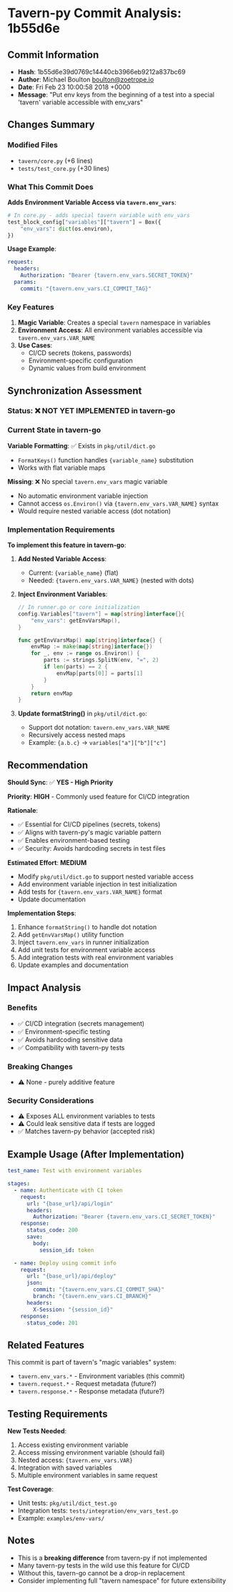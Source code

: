 # Tavern-py Commit Analysis: 1b55d6e

## Commit Information
- **Hash**: 1b55d6e39d0769c14440cb3966eb9212a837bc69
- **Author**: Michael Boulton <boulton@zoetrope.io>
- **Date**: Fri Feb 23 10:00:58 2018 +0000
- **Message**: "Put env keys from the beginning of a test into a special 'tavern' variable accessible with env_vars"

## Changes Summary

### Modified Files
- `tavern/core.py` (+6 lines)
- `tests/test_core.py` (+30 lines)

### What This Commit Does

**Adds Environment Variable Access via `tavern.env_vars`**:

```python
# In core.py - adds special tavern variable with env_vars
test_block_config["variables"]["tavern"] = Box({
    "env_vars": dict(os.environ),
})
```

**Usage Example**:
```yaml
request:
  headers:
    Authorization: "Bearer {tavern.env_vars.SECRET_TOKEN}"
  params:
    commit: "{tavern.env_vars.CI_COMMIT_TAG}"
```

### Key Features
1. **Magic Variable**: Creates a special `tavern` namespace in variables
2. **Environment Access**: All environment variables accessible via `tavern.env_vars.VAR_NAME`
3. **Use Cases**:
   - CI/CD secrets (tokens, passwords)
   - Environment-specific configuration
   - Dynamic values from build environment

## Synchronization Assessment

### Status: ❌ **NOT YET IMPLEMENTED in tavern-go**

### Current State in tavern-go

**Variable Formatting**: ✅ Exists in `pkg/util/dict.go`
- `FormatKeys()` function handles `{variable_name}` substitution
- Works with flat variable maps

**Missing**: ❌ No special `tavern.env_vars` magic variable
- No automatic environment variable injection
- Cannot access `os.Environ()` via `{tavern.env_vars.VAR_NAME}` syntax
- Would require nested variable access (dot notation)

### Implementation Requirements

**To implement this feature in tavern-go**:

1. **Add Nested Variable Access**:
   - Current: `{variable_name}` (flat)
   - Needed: `{tavern.env_vars.VAR_NAME}` (nested with dots)

2. **Inject Environment Variables**:
   ```go
   // In runner.go or core initialization
   config.Variables["tavern"] = map[string]interface{}{
       "env_vars": getEnvVarsMap(),
   }
   
   func getEnvVarsMap() map[string]interface{} {
       envMap := make(map[string]interface{})
       for _, env := range os.Environ() {
           parts := strings.SplitN(env, "=", 2)
           if len(parts) == 2 {
               envMap[parts[0]] = parts[1]
           }
       }
       return envMap
   }
   ```

3. **Update formatString()** in `pkg/util/dict.go`:
   - Support dot notation: `tavern.env_vars.VAR_NAME`
   - Recursively access nested maps
   - Example: `{a.b.c}` → `variables["a"]["b"]["c"]`

## Recommendation

**Should Sync**: ✅ **YES - High Priority**

**Priority**: **HIGH** - Commonly used feature for CI/CD integration

**Rationale**:
- ✅ Essential for CI/CD pipelines (secrets, tokens)
- ✅ Aligns with tavern-py's magic variable pattern
- ✅ Enables environment-based testing
- ✅ Security: Avoids hardcoding secrets in test files

**Estimated Effort**: **MEDIUM**
- Modify `pkg/util/dict.go` to support nested variable access
- Add environment variable injection in test initialization
- Add tests for `{tavern.env_vars.VAR_NAME}` format
- Update documentation

**Implementation Steps**:
1. Enhance `formatString()` to handle dot notation
2. Add `getEnvVarsMap()` utility function
3. Inject `tavern.env_vars` in runner initialization
4. Add unit tests for environment variable access
5. Add integration tests with real environment variables
6. Update examples and documentation

## Impact Analysis

### Benefits
- ✅ CI/CD integration (secrets management)
- ✅ Environment-specific testing
- ✅ Avoids hardcoding sensitive data
- ✅ Compatibility with tavern-py tests

### Breaking Changes
- ⚠️ None - purely additive feature

### Security Considerations
- ⚠️ Exposes ALL environment variables to tests
- ⚠️ Could leak sensitive data if tests are logged
- ✅ Matches tavern-py behavior (accepted risk)

## Example Usage (After Implementation)

```yaml
test_name: Test with environment variables

stages:
  - name: Authenticate with CI token
    request:
      url: "{base_url}/api/login"
      headers:
        Authorization: "Bearer {tavern.env_vars.CI_SECRET_TOKEN}"
    response:
      status_code: 200
      save:
        body:
          session_id: token

  - name: Deploy using commit info
    request:
      url: "{base_url}/api/deploy"
      json:
        commit: "{tavern.env_vars.CI_COMMIT_SHA}"
        branch: "{tavern.env_vars.CI_BRANCH}"
      headers:
        X-Session: "{session_id}"
    response:
      status_code: 201
```

## Related Features

This commit is part of tavern's "magic variables" system:
- `tavern.env_vars.*` - Environment variables (this commit)
- `tavern.request.*` - Request metadata (future?)
- `tavern.response.*` - Response metadata (future?)

## Testing Requirements

**New Tests Needed**:
1. Access existing environment variable
2. Access missing environment variable (should fail)
3. Nested access: `{tavern.env_vars.VAR}`
4. Integration with saved variables
5. Multiple environment variables in same request

**Test Coverage**:
- Unit tests: `pkg/util/dict_test.go`
- Integration tests: `tests/integration/env_vars_test.go`
- Example: `examples/env-vars/`

## Notes
- This is a **breaking difference** from tavern-py if not implemented
- Many tavern-py tests in the wild use this feature for CI/CD
- Without this, tavern-go cannot be a drop-in replacement
- Consider implementing full "tavern namespace" for future extensibility
